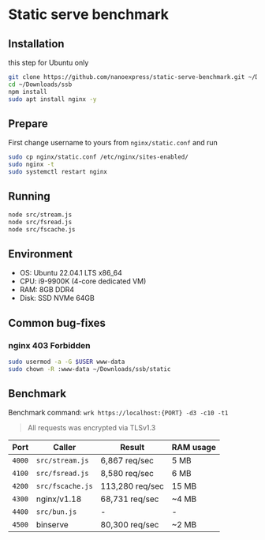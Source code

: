 # Static serve benchmark

## Installation

this step for Ubuntu only

```sh
git clone https://github.com/nanoexpress/static-serve-benchmark.git ~/Downloads/ssb
cd ~/Downloads/ssb
npm install
sudo apt install nginx -y
```

## Prepare

First change username to yours from `nginx/static.conf` and run

```sh
sudo cp nginx/static.conf /etc/nginx/sites-enabled/
sudo nginx -t
sudo systemctl restart nginx
```

## Running

```sh
node src/stream.js
node src/fsread.js
node src/fscache.js
```

## Environment

- OS: Ubuntu 22.04.1 LTS x86_64
- CPU: i9-9900K (4-core dedicated VM)
- RAM: 8GB DDR4
- Disk: SSD NVMe 64GB

## Common bug-fixes

### nginx 403 Forbidden

```sh
sudo usermod -a -G $USER www-data
sudo chown -R :www-data ~/Downloads/ssb/static
```

## Benchmark

Benchmark command: `wrk https://localhost:{PORT} -d3 -c10 -t1`

> All requests was encrypted via TLSv1.3

| Port   | Caller           | Result          | RAM usage |
| ------ | ---------------- | --------------- | --------- |
| `4000` | `src/stream.js`  | 6,867 req/sec   | 5 MB      |
| `4100` | `src/fsread.js`  | 8,580 req/sec   | 6 MB      |
| `4200` | `src/fscache.js` | 113,280 req/sec | 15 MB     |
| `4300` | nginx/v1.18      | 68,731 req/sec  | ~4 MB     |
| `4400` | `src/bun.js`     | -               | -         |
| `4500` | binserve         | 80,300 req/sec  | ~2 MB     |
